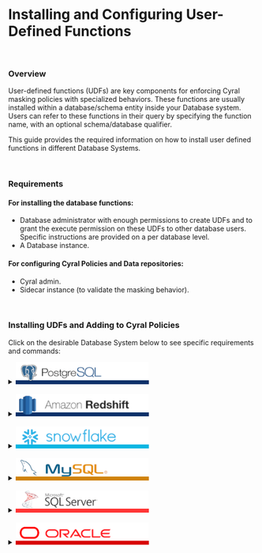# Installing and Configuring User-Defined Functions


<br>

### Overview

User-defined functions (UDFs) are key components for enforcing Cyral masking policies with specialized behaviors. These functions are usually installed within a database/schema entity inside your Database system. Users can refer to these functions in their query by specifying the function name, with an optional schema/database qualifier. 

This guide provides the required information on how to install user defined functions in different Database Systems.


<br>

### Requirements

#### For installing the database functions:
* Database administrator with enough permissions to create UDFs and to grant the execute permission on these UDFs to other database users. Specific instructions are provided on a per database level.
* A Database instance.
#### For configuring Cyral Policies and Data repositories:
* Cyral admin.
* Sidecar instance (to validate the masking behavior).


<br>

### Installing UDFs and Adding to Cyral Policies

Click on the desirable Database System below to see specific requirements and commands:

<details>
  <summary>
    <picture><img src="../.github/imgs/databases/postgresql-name.png" alt="PostgreSQL" height="45"></picture>
  </summary>



  #### Required permissions for installing UDFs
  The database user used to install the UDFs needs the following privileges:
  * `CREATE SCHEMA` on the target database.
    * [Command reference.](https://www.postgresql.org/docs/current/sql-createschema.html)
  * `GRANT`, to allow grant usage to different users. 
    * [Command reference.](https://www.postgresql.org/docs/current/sql-grant.html)

  #### Install script

```sql
# 1. Create a new (optional) schema for storing the desired UDFs:

CREATE SCHEMA IF NOT EXISTS cyral;


# 2. Create the new function in the target schema:

CREATE OR REPLACE FUNCTION cyral.mask_string(input_string text)
RETURNS text AS
$$
DECLARE
    masked_string text := '';
    i integer := 1;
BEGIN
    -- Iterate through each character of the input string and replace with '*'
    WHILE i <= length(input_string) LOOP
        masked_string := masked_string || '*';
        i := i + 1;
    END LOOP;
    
    -- Return the masked string
    RETURN masked_string;
END;
$$
LANGUAGE PLPGSQL;


# 3. Grant the execution privilege to everyone, through the PUBLIC role

GRANT EXECUTE ON FUNCTION cyral.mask_string(text) TO PUBLIC;
```

The above script can be saved to a file, e.g. `example-udf-postgresql.sql`, and can be copied as is and executed in your application of choice. In `psql`, it can be installed with the following command: <br>

`psql -h ${SIDECAR_HOST} -p 5432 -d ${DATABASE} -U ${USER} -f ./example-udf-postgresql.sql`

where: <br>
    - `SIDECAR_HOST` points to the sidecar being used to protect your PostgreSQL database. <br>
    - `DATABASE` refers to the underlying database entity, which contains a collection of schemas and tables. <br>
    - `USER` is the specific database user, which has the the required permissions to executed the above SQL commands. <br>


#### Notes
 1. The above script creates a new optional schema, named `cyral`. Any other schema could be used, however we recommend reading the section on [target schemas and impacts on Cyral Policies](#add-section) for a complete understanding on how the schema name impacts on how you refer to UDFs in policies.

 2. Above we have a simplistic UDF example that receives a column entry of type `text` and returns another `text` value with all characters of the input columns replaced by `*`.
    **For a list of real-world example UDFs, please refer to: [masking-examples](../masking-examples)**.

 3. PostgreSQL does not easily allow cross-database references. As a result, user-defined functions **must be individually installed** in each database where you want to use them.




#### Testing the UDF directly
We can easily test the newly created UDF by connecting to the database with your favorite application and executing the following queries:
```SQL
# Retrieving data without masking
finance=> SELECT name from CompBandTable LIMIT 3;
  name   
---------
 James
 Sophie
 Sylvester
(3 rows)
```

and <br>
```SQL
# Retrieving data masked with the newly installed UDF
finance=> SELECT cyral.mask_string(name) from CompBandTable LIMIT 3;
 mask_string 
-------------
 *****
 ******
 *********
(3 rows)

```


#### Testing the UDF with Cyral Policies

Here we assume the following:
  * A PostgreSQL data repository was already created in the Control Plane / Management Console.
  * The data repository has the masking policy enforcement option enabled.
  * The data repository has the appropriate Data Labels already configured.
  * The data repository is accessible through a sidecar.

If the above pre-conditions are not met, or your need further help in configuring them, please refer to:<br>
* Cyral Docs :arrow_right: [Track repositories](https://cyral.com/docs/manage-repositories/repo-track).
* Cyral Docs :arrow_right: [Data Mapping](https://cyral.com/docs/policy/datamap).
* Cyral Docs :arrow_right: [Turning on masking for a repository](https://cyral.com/docs/using-cyral/masking/#turn-on-masking-for-the-repository-in-cyral).
* Cyral Docs :arrow_right: [Binding a repository to a sidecar](https://cyral.com/docs/sidecars/sidecar-bind-repo).

##### Example Global Policy that refers to the custom function

```yaml
data:
  - NAMES
rules:
  - reads:
      - data:
          - custom:mask_string(NAMES)
        rows: any
        severity: low
```

##### Connecting and retrieving data
```sql
# Every query that retrieves the contents of the field `name` will have the result payload masked
#
# Note that the end-user is not expected to type the UDF name in their queries, and in fact, they
# are not even expected to be aware that such UDF exists.
finance=> SELECT name from CompBandTable LIMIT 3;
 mask_string 
-------------
 *****
 ******
 *********
(3 rows)
```


In the example above, the policy only refers to the UDF by its name. This is valid because in PostgreSQL, the schema `cyral` has a special meaning for the sidecar, as it is the default location where the sidecar looks for functions, when they are not fully qualified. This behavior allows for the use of a single Global Policy for different databases or repository types.

However, it is possible to install UDFs in any other schema, as long as Global Policies refer to them using qualified names. For the above example, a fully qualified table
reference would be:

```yaml
data:
  - NAMES
rules:
  - reads:
      - data:
          - custom:cyral.mask_string(NAMES)
        rows: any
        severity: low
```

* note the `cyral.` prefix, which denotes the schema name.

  ---
</details>
<br>




<details>
  <summary>
     <picture><img src="../.github/imgs/databases/redshift-name.png" alt="Redshift" height="45"></picture>
  </summary>

```
    TODO
```

  ---
</details>
<br>



<details>
  <summary>
     <picture><img src="../.github/imgs/databases/snowflake-name.png" alt="Snowflake" height="45"></picture>
  </summary>


  #### Required permissions for installing UDFs
  The database user used to install the UDFs needs the following privileges:
  * `CREATE DATABASE` on the target Snowflake warehouse.
    * [Command reference.](https://docs.snowflake.com/en/sql-reference/sql/create-database)
  * `CREATE SCHEMA` on the target database.
    * [Command reference.](https://docs.snowflake.com/en/sql-reference/sql/create-schema)
  * `GRANT`, to allow grant usage to different users. 
    * [Command reference.](https://docs.snowflake.com/en/sql-reference/sql/grant-privilege)

  #### Install script

```sql
// 1. Create a new (optional) database for storing all your UDFs for custom masking
CREATE DATABASE IF NOT EXISTS CYRAL;

// 2. Allow everyone to access the new database
GRANT USAGE ON DATABASE CYRAL TO PUBLIC;

// 3. Create a new schema for holding the UDFs
CREATE SCHEMA IF NOT EXISTS CYRAL.CYRAL;

// 4. Allow everyone to access the new schema
GRANT USAGE ON SCHEMA CYRAL.CYRAL TO PUBLIC;

// 5. Create the new function in the target schema
CREATE OR REPLACE FUNCTION CYRAL.CYRAL."mask_string"(INPUT_STRING STRING)
  RETURNS STRING
  LANGUAGE JAVASCRIPT
AS
$$
function maskString(inputString) {
    var maskedString = '';
    for (var i = 0; i < inputString.length; i++) {
        maskedString += '*';
    }
    return maskedString;
}

return maskString(INPUT_STRING);
$$;


// 6. Grant the execution privilege to everyone, through the PUBLIC role
GRANT USAGE ON FUNCTION CYRAL.CYRAL."mask_string"(STRING) TO PUBLIC;

```

The above script can be saved to a file, e.g. `example-udf-snowflake.sql`, and can be copied as is and executed in your application of choice. In `snowsql`, it can be installed with the following command: <br>

`snowsql -a ${SNOWFLAKE_ACCOUNT} -u ${USER} -h ${SIDECAR_ENDPOINT} -p 443 -w ${WAREHOUSE} -f  ./example-udf-snowflake.sql`

where: <br>
    - `SNOWFLAKE_ACCOUNT` refers to the snowflake account ID. <br>
    - `SIDECAR_HOST` points to the sidecar being used to protect your Snowflake instance. <br>
    - `DATABASE` refers to the underlying database entity, which contains a collection of schemas and tables. <br>
    - `USER` is the specific database user, which has the the required permissions to executed the above SQL commands. <br>
    - `WAREHOUSE` is the Snowflake Warehouse to be used. <br>


#### Notes  
 1. The above script creates new optional database and schema, both named `cyral`. Any other database and schema could be used, however we recommend reading the section on [target schemas and impacts on Cyral Policies](#add-section) for a complete understanding on how the database and schema name impacts on how you refer to UDFs in policies.

 2. Above we have a simplistic UDF example that receives a column entry of type `string` and returns another `string` value with all characters of the input columns replaced by `*`.
    **For a list of real-world example UDFs, please refer to: [masking-examples](../masking-examples)**. <br>


 3. Snowflake supports cross-database references. As a result, user-defined functions can be created once and shared across all your available databases.




#### Testing the UDF directly
We can easily test the newly created UDF by connecting to the database with your favorite application and executing the following queries:
```SQL
# Retrieving data without masking
COMPUTE_WH@PLAYGROUND.FINANCE> SELECT CARD_FAMILY FROM CARDS LIMIT 2;
+-------------+                                                                 
| CARD_FAMILY |
|-------------|
| Gold        |
| Platinum    |
+-------------+
2 Row(s) produced. Time Elapsed: 0.253s

```

and <br>
```SQL
# Retrieving data masked with the newly installed UDF
COMPUTE_WH@PLAYGROUND.FINANCE> SELECT CYRAL.CYRAL."mask_string"(CARD_FAMILY) FROM CARDS LIMIT 2;
+--------------------------------------+                                        
| CYRAL.CYRAL.mask_string(CARD_FAMILY) |
|--------------------------------------|
| ****                                 |
| ********                             |
+--------------------------------------+
2 Row(s) produced. Time Elapsed: 0.854s

```


#### Testing the UDF with Cyral Policies

Here we assume the following:
  * A PostgreSQL data repository was already created in the Control Plane / Management Console.
  * The data repository has the masking policy enforcement option enabled.
  * The data repository has the appropriate Data Labels already configured.
  * The data repository is accessible through a sidecar.

If the above pre-conditions are not met, or your need further help in configuring them, please refer to:<br>
* Cyral Docs :arrow_right: [Track repositories](https://cyral.com/docs/manage-repositories/repo-track).
* Cyral Docs :arrow_right: [Data Mapping](https://cyral.com/docs/policy/datamap).
* Cyral Docs :arrow_right: [Turning on masking for a repository](https://cyral.com/docs/using-cyral/masking/#turn-on-masking-for-the-repository-in-cyral).
* Cyral Docs :arrow_right: [Binding a repository to a sidecar](https://cyral.com/docs/sidecars/sidecar-bind-repo).

##### Example Global Policy that refers to the custom function

```yaml
data:
  - CARD_FAMILY
rules:
  - reads:
      - data:
          - custom:mask_string(CARD_FAMILY)
        rows: any
        severity: low
```

##### Connecting and retrieving data
```sql
// Every query that retrieves the contents of the field `CARD_FAMILY` will have the result payload masked
//
// Note that the end-user is not expected to type the UDF name in their queries, and in fact, they
// are not even expected to be aware that such UDF exists.

COMPUTE_WH@PLAYGROUND.FINANCE> SELECT CARD_FAMILY FROM CARDS LIMIT 2;
+--------------------------------------+                                        
| CYRAL.CYRAL.mask_string(CARD_FAMILY) |
|--------------------------------------|
| ****                                 |
| ********                             |
+--------------------------------------+
2 Row(s) produced. Time Elapsed: 0.921s

```


In the example above, the policy only refers to the UDF by its name. This is valid because in Snowflake, the database and schema named `CYRAL` has special meanings for the sidecar, as it is the default location where the sidecar looks for unqualified functions. This behavior allows for the use of a single Global Policy for different databases or repository types.

However, it is possible to install UDFs in any other schema, as long as Global Policies refer to them using qualified names. For the above example, a fully qualified table
reference would be:

```yaml
data:
  - NAMES
rules:
  - reads:
      - data:
          - custom:CYRAL.CYRAL.mask_string(CARD_FAMILY)
        rows: any
        severity: low
```

* note the `CYRAL.CYRAL` prefix, which denotes the database and the schema names.

  ---
</details>
<br>



<details>
  <summary>
     <picture><img src="../.github/imgs/databases/mysql-name.png" alt="MySQL" height="45"></picture>
  </summary>


```
    TODO
```

  ---
</details>
<br>




<details>
  <summary>
     <picture><img src="../.github/imgs/databases/sqlserver-name.png" alt="SQL Server" height="45"></picture>
  </summary>


```
    TODO
```

  ---
</details>
<br>


<details>
  <summary>
     <picture><img src="../.github/imgs/databases/oracle-name.png" alt="Oracle" height="45"></picture>
  </summary>

#### Required permissions for installing UDFs
The database user used to install the UDFs needs the following privileges:
* `CREATE SCHEMA` on the target database.
  * [Command reference.](https://docs.oracle.com/en/cloud/paas/exadata-express-cloud/csdbp/create-database-schemas.html)
* `GRANT`, to allow grant usage to different users. 
  * [Command reference.](https://docs.oracle.com/en/database/oracle/oracle-database/19/sqlrf/GRANT.html)

#### Install script

```sql
-- 1. Create a new user schema for storing the desired UDFs:
CREATE USER CYRAL identified by "<password>";

-- 2. Create the new function in the target schema:
CREATE OR REPLACE FUNCTION CYRAL."mask_string"(
  INPUT_STRING IN VARCHAR2
)
RETURN VARCHAR2
IS
    MASKED VARCHAR2(32767) := '';
    I NUMBER := 1;
BEGIN
    WHILE I <= LENGTH(INPUT_STRING) LOOP
        MASKED := MASKED || '*';
        I := I + 1;
    END LOOP;
    RETURN MASKED;
END;
/

-- 3. Grant the execution privilege to everyone, through the PUBLIC role
GRANT ALL PRIVILEGES ON CYRAL."mask_string" TO PUBLIC;
```

The above script can be saved to a file, e.g. `example-udf-oracle.sql`, and can be copied as is and executed in your application of choice. In `sqlplus`, considering you are already connected, it can be installed with the following command:

```
SQL> @example-udf-oracle.sql

User created.

Function created.

Grant succeeded.
```

#### Notes
 1. The above script creates a new user schema, named `CYRAL`. Any other schema could be used, however we recommend reading the section on [target schemas and impacts on Cyral Policies](#add-section) for a complete understanding on how the schema name impacts on how you refer to UDFs in policies.

 2. Above we have a simplistic UDF example that receives a column entry of type `VARCHAR` and returns another `VARCHAR` value with all characters of the input columns replaced by `*`.
    **For a list of real-world example UDFs, please refer to: [masking-examples](../masking-examples)**.


#### Testing the UDF directly
We can easily test the newly created UDF by connecting to the database with your favorite application and executing the following queries:
```SQL
# Retrieving data without masking
SQL> SELECT NAME FROM COMP_BAND_TABLE;

NAME
----------------------------
James
Sophie
Sylvester
```
and
```SQL
# Retrieving data masked with the newly installed UDF
SQL> SELECT CYRAL."mask_string"(NAME) FROM COMP_BAND_TABLE;

CYRAL."mask_string"(NAME)
----------------------------
*****
******
*********
```

#### Testing the UDF with Cyral Policies

Here we assume the following:
  * A Oracle data repository was already created in the Control Plane / Management Console.
  * The data repository has the masking policy enforcement option enabled.
  * The data repository has the appropriate Data Labels already configured.
  * The data repository is accessible through a sidecar.

If the above pre-conditions are not met, or your need further help in configuring them, please refer to:
* Cyral Docs :arrow_right: [Track repositories](https://cyral.com/docs/manage-repositories/repo-track).
* Cyral Docs :arrow_right: [Data Mapping](https://cyral.com/docs/policy/datamap).
* Cyral Docs :arrow_right: [Turning on masking for a repository](https://cyral.com/docs/using-cyral/masking/#turn-on-masking-for-the-repository-in-cyral).
* Cyral Docs :arrow_right: [Binding a repository to a sidecar](https://cyral.com/docs/sidecars/sidecar-bind-repo).

##### Example Global Policy that refers to the custom function

```yaml
data:
  - NAMES
rules:
  - reads:
      - data:
          - custom:mask_string(NAMES)
        rows: any
        severity: low
```

##### Connecting and retrieving data
```sql
# Every query that retrieves the contents of the field `name` will have the result payload masked
#
# Note that the end-user is not expected to type the UDF name in their queries, and in fact, they
# are not even expected to be aware that such UDF exists.
SQL> SELECT NAME FROM COMP_BAND_TABLE;

NAME
----------------------------
*****
******
*********

```

In the example above, the policy only refers to the UDF by its name, with this `CYRAL` user schema is taken by default as UDF install location. This option allows the use of a single global policy for different databases or repository types.

However, it's possible to install the UDF anywhere, as long as the global policy refers to it using qualified names. Assuming the sample script above and a different user schema `BAND` to install the UDF instead of `CYRAL`, please follow these steps:
1. Replace all occurrences of `CYRAL` by `BAND` in the sample script.
2. Adjust the policy to use a qualified custom UDF reference:
```yaml
data:
  - NAMES
rules:
  - reads:
      - data:
          - custom:BAND.mask_string(NAMES)
        rows: any
        severity: low
```
---
</details>